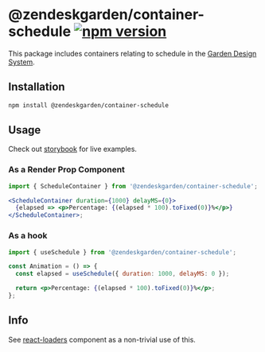 # @zendeskgarden/container-schedule [![npm version][npm version badge]][npm version link]

[npm version badge]: https://flat.badgen.net/npm/v/@zendeskgarden/container-schedule
[npm version link]: https://www.npmjs.com/package/@zendeskgarden/container-schedule

This package includes containers relating to schedule in the
[Garden Design System](https://zendeskgarden.github.io/).

## Installation

```sh
npm install @zendeskgarden/container-schedule
```

## Usage

Check out [storybook](https://zendeskgarden.github.io/react-containers) for live
examples.

### As a Render Prop Component

```jsx
import { ScheduleContainer } from '@zendeskgarden/container-schedule';

<ScheduleContainer duration={1000} delayMS={0}>
  {elapsed => <p>Percentage: {(elapsed * 100).toFixed(0)}%</p>}
</ScheduleContainer>;
```

### As a hook

```jsx
import { useSchedule } from '@zendeskgarden/container-schedule';

const Animation = () => {
  const elapsed = useSchedule({ duration: 1000, delayMS: 0 });

  return <p>Percentage: {(elapsed * 100).toFixed(0)}%</p>;
};
```

## Info

See [react-loaders][loaders link] component as a non-trivial use of this.

[loaders link]: https://github.com/zendeskgarden/react-components/tree/main/packages/loaders
